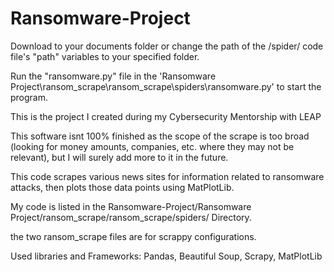 # Ransomware-Project
Download to your documents folder or change the path of the /spider/ code file's "path" variables to your specified folder.

Run the "ransomware.py" file in the 'Ransomware Project\ransom_scrape\ransom_scrape\spiders\ransomware.py' to start the program.

This is the project I created during my Cybersecurity Mentorship with LEAP

This software isnt 100% finished as the scope of the scrape is too broad (looking for money amounts, companies, etc. where they may not be relevant), but I will surely
add more to it in the future.


This code scrapes various news sites for information related to ransomware attacks, then plots those data points using MatPlotLib.

My code is listed in the Ransomware-Project/Ransomware Project/ransom_scrape/ransom_scrape/spiders/ Directory.

the two ransom_scrape files are for scrappy configurations. 


Used libraries and Frameworks:
Pandas,
Beautiful Soup,
Scrapy,
MatPlotLib
